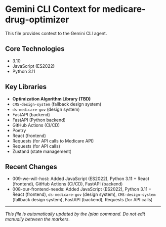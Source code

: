 ﻿# Gemini CLI Context for medicare-drug-optimizer

This file provides context to the Gemini CLI agent.

## Core Technologies

- 3.10
- JavaScript (ES2022)
- Python 3.11

## Key Libraries

- **Optimization Algorithm Library (TBD)**
- `CMS-design-system` (fallback design system)
- `ds-medicare-gov` (design system)
- FastAPI (backend)
- FastAPI (Python backend)
- GitHub Actions (CI/CD)
- Poetry
- React (frontend)
- Requests (for API calls to Medicare API)
- Requests (for API calls)
- Zustand (state management)

## Recent Changes
- 009-we-will-host: Added JavaScript (ES2022), Python 3.11 + React (frontend), GitHub Actions (CI/CD), FastAPI (backend)
- 008-our-frontend-needs: Added JavaScript (ES2022), Python 3.11 + React (frontend), `ds-medicare-gov` (design system), `CMS-design-system` (fallback design system), FastAPI (backend), Requests (for API calls)

---
*This file is automatically updated by the /plan command. Do not edit manually between the markers.*
<!-- GEMINI_CONTEXT_START -->
<!-- GEMINI_CONTEXT_END -->
